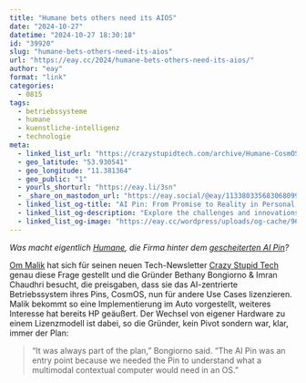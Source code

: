 ```yaml
---
title: "Humane bets others need its AIOS"
date: "2024-10-27"
datetime: "2024-10-27 18:30:18"
id: "39920"
slug: "humane-bets-others-need-its-aios"
url: "https://eay.cc/2024/humane-bets-others-need-its-aios/"
author: "eay"
format: "link"
categories:
  - 0815
tags:
  - betriebssysteme
  - humane
  - kuenstliche-intelligenz
  - technologie
meta:
  - linked_list_url: "https://crazystupidtech.com/archive/Humane-CosmOS/"
  - geo_latitude: "53.930541"
  - geo_longitude: "11.381364"
  - geo_public: "1"
  - yourls_shorturl: "https://eay.li/3sn"
  - _share_on_mastodon_url: "https://eay.social/@eay/113380335683068099"
  - linked_list_og-title: "AI Pin: From Promise to Reality in Personal Computing"
  - linked_list_og-description: "Explore the challenges and innovations behind the AI Pin as co-founders navigate product criticism and pivot to an AI operating system."
  - linked_list_og-image: "https://eay.cc/wordpress/uploads/og-cache/96ab6c11935ff6e8e5f21f2a212c7aef.webp"
---
```


_Was macht eigentlich [Humane](https://humane.com/), die Firma hinter dem [gescheiterten AI Pin](https://www.theverge.com/24126502/humane-ai-pin-review)?_

[Om Malik](https://om.co/) hat sich für seinen neuen Tech-Newsletter [Crazy Stupid Tech](https://crazystupidtech.com/) genau diese Frage gestellt und die Gründer Bethany Bongiorno & Imran Chaudhri besucht, die preisgaben, dass sie das AI-zentrierte Betriebssystem ihres Pins, CosmOS, nun für andere Use Cases lizenzieren. Malik bekommt so eine Implementierung im Auto vorgestellt, weiteres Interesse hat bereits HP geäußert. Der Wechsel von eigener Hardware zu einem Lizenzmodell ist dabei, so die Gründer, kein Pivot sondern war, klar, immer der Plan:

> “It was always part of the plan,” Bongiorno said. “The AI Pin was an entry point because we needed the Pin to understand what a multimodal contextual computer would need in an OS.”
